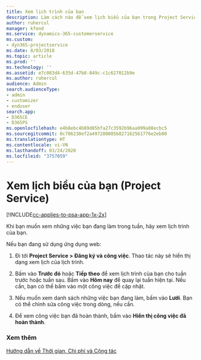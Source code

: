 ```yaml
---
title: Xem lịch trình của bạn
description: Làm cách nào để xem lịch biểu của bạn trong Project Service
author: ruhercul
manager: kfend
ms.service: dynamics-365-customerservice
ms.custom:
- dyn365-projectservice
ms.date: 8/03/2018
ms.topic: article
ms.prod: ''
ms.technology: ''
ms.assetid: e7c083d4-635d-47b8-849c-c1c627012b9e
ms.author: ruhercul
audience: Admin
search.audienceType:
- admin
- customizer
- enduser
search.app:
- D365CE
- D365PS
ms.openlocfilehash: e4b8ebc4b89d85bfa27c3592b96aa999a08ecbc5
ms.sourcegitcommit: 8c786230ef2a497280885b827162561776e2eb00
ms.translationtype: HT
ms.contentlocale: vi-VN
ms.lasthandoff: 03/24/2020
ms.locfileid: "3757059"
---
```

# <a name="view-your-schedule-project-service"></a>Xem lịch biểu của bạn (Project Service)

[!INCLUDE[cc-applies-to-psa-app-1x-2x](../includes/cc-applies-to-psa-app-1x-2x.md)]

Khi bạn muốn xem những việc bạn đang làm trong tuần, hãy xem lịch trình của bạn.  
  
 Nếu bạn đang sử dụng ứng dụng web:  
  
1.  Đi tới **Project Service > Đăng ký và công việc**. Thao tác này sẽ hiển thị dạng xem lịch của lịch trình.  
  
2.  Bấm vào **Trước đó** hoặc **Tiếp theo** để xem lịch trình của bạn cho tuần trước hoặc tuần sau. Bấm vào **Hôm nay** để quay lại tuần hiện tại. Nếu cần, bạn có thể bấm vào một công việc để cập nhật.  
  
3.  Nếu muốn xem danh sách những việc bạn đang làm, bấm vào **Lưới**. Bạn có thể chỉnh sửa công việc trong dòng, nếu cần.  
  
4.  Để xem công việc bạn đã hoàn thành, bấm vào **Hiển thị công việc đã hoàn thành**.  
  
### <a name="see-also"></a>Xem thêm  
 [Hướng dẫn về Thời gian, Chi phí và Cộng tác](../project-service/time-expense-collaboration-guide.md)
